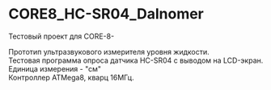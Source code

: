 # CORE8_HC-SR04_Dalnomer
Тестовый проект для CORE-8-

Прототип ультразвукового измерителя уровня жидкости.<br>
Тестовая программа опроса датчика HC-SR04 с выводом на LCD-экран.<br>
Единица измерения - "см"<br>
Контроллер ATMega8, кварц 16МГц.<br>
